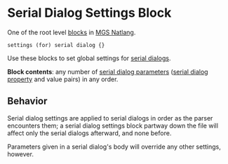 # Serial Dialog Settings Block

One of the root level [blocks](../mgs/block) in [MGS Natlang](../mgs/mgs_natlang).

```mgs
settings (for) serial dialog {}
```

Use these blocks to set global settings for [serial dialogs](../mgs/serial_dialogs_mgs).

**Block contents**: any number of [serial dialog parameters](../mgs/serial_dialog_parameters_mgs) ([serial dialog property](../dialogs/serial_dialog_properties) and value pairs) in any order.

## Behavior

Serial dialog settings are applied to serial dialogs in order as the parser encounters them; a serial dialog settings block partway down the file will affect only the serial dialogs afterward, and none before.

Parameters given in a serial dialog's body will override any other settings, however.

